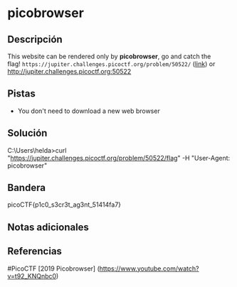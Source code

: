 # picobrowser
## Descripción
This website can be rendered only by **picobrowser**, go and catch the flag! `https://jupiter.challenges.picoctf.org/problem/50522/` ([link](https://jupiter.challenges.picoctf.org/problem/50522/)) or http://jupiter.challenges.picoctf.org:50522

## Pistas
- You don't need to download a new web browser
## Solución
C:\Users\helda>curl "https://jupiter.challenges.picoctf.org/problem/50522/flag" -H "User-Agent: picobrowser"
## Bandera
picoCTF{p1c0_s3cr3t_ag3nt_51414fa7}

## Notas adicionales

## Referencias
#PicoCTF [2019 Picobrowser] (https://www.youtube.com/watch?v=t92_KNQnbc0)

